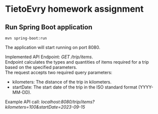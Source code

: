# TietoEvry homework assignment

## Run Spring Boot application
```
mvn spring-boot:run
```

The application will start running on port 8080.

Implemented API Endpoint: _GET /trip/items_.<br>
Endpoint calculates the types and quantities of items required for a trip based on the specified parameters.<br>
The request accepts two required query parameters:
* kilometers: The distance of the trip in kilometers.
* startDate: The start date of the trip in the ISO standard format (YYYY-MM-DD).

Example API call: _localhost:8080/trip/items?kilometers=100&startDate=2023-09-15_